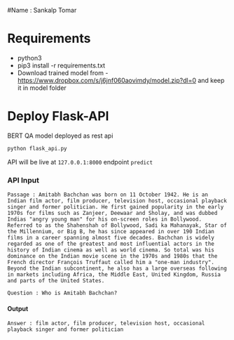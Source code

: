 #Name : Sankalp Tomar

# Requirements
- python3
- pip3 install -r requirements.txt
- Download trained model from - https://www.dropbox.com/s/j6jnf060aovimdy/model.zip?dl=0
and keep it in model folder

# Deploy Flask-API
BERT QA model deployed as rest api

```bash
python flask_api.py
```
API will be live at `127.0.0.1:8000` endpoint `predict`

### API Input 
```
Passage : Amitabh Bachchan was born on 11 October 1942. He is an Indian film actor, film producer, television host, occasional playback singer and former politician. He first gained popularity in the early 1970s for films such as Zanjeer, Deewaar and Sholay, and was dubbed Indias "angry young man" for his on-screen roles in Bollywood. Referred to as the Shahenshah of Bollywood, Sadi ka Mahanayak, Star of the Millennium, or Big B, he has since appeared in over 190 Indian films in a career spanning almost five decades. Bachchan is widely regarded as one of the greatest and most influential actors in the history of Indian cinema as well as world cinema. So total was his dominance on the Indian movie scene in the 1970s and 1980s that the French director François Truffaut called him a "one-man industry". Beyond the Indian subcontinent, he also has a large overseas following in markets including Africa, the Middle East, United Kingdom, Russia and parts of the United States.

Question : Who is Amitabh Bachchan?
```
#### Output
```
Answer : film actor, film producer, television host, occasional playback singer and former politician
```
